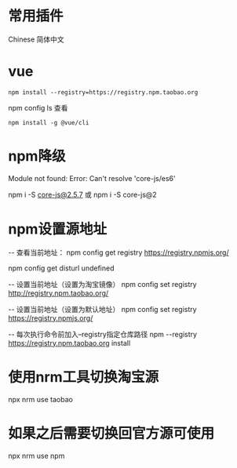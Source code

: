 # 常用插件
Chinese 简体中文


# vue
`npm install --registry=https://registry.npm.taobao.org`



npm config ls 查看


`npm install -g @vue/cli`


# npm降级
Module not found: Error: Can't resolve 'core-js/es6'

npm i -S core-js@2.5.7 
或 npm i -S core-js@2


# npm设置源地址

-- 查看当前地址：
npm config get registry
https://registry.npmjs.org/
 
npm config get disturl
undefined
 
 
-- 设置当前地址（设置为淘宝镜像）
npm config set registry http://registry.npm.taobao.org/
 
-- 设置当前地址（设置为默认地址）
npm config set registry https://registry.npmjs.org/
 
-- 每次执行命令前加入–registry指定仓库路径
npm --registry https://registry.npm.taobao.org install
 
# 使用nrm工具切换淘宝源
npx nrm use taobao
 
# 如果之后需要切换回官方源可使用
npx nrm use npm
